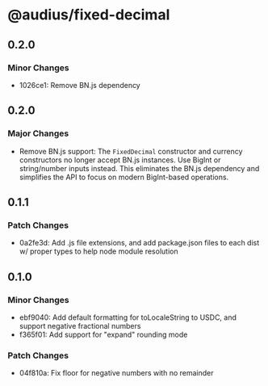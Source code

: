 # @audius/fixed-decimal

## 0.2.0

### Minor Changes

- 1026ce1: Remove BN.js dependency

## 0.2.0

### Major Changes

- Remove BN.js support: The `FixedDecimal` constructor and currency constructors no longer accept BN.js instances. Use BigInt or string/number inputs instead. This eliminates the BN.js dependency and simplifies the API to focus on modern BigInt-based operations.

## 0.1.1

### Patch Changes

- 0a2fe3d: Add .js file extensions, and add package.json files to each dist w/ proper types to help node module resolution

## 0.1.0

### Minor Changes

- ebf9040: Add default formatting for toLocaleString to USDC, and support negative fractional numbers
- f365f01: Add support for "expand" rounding mode

### Patch Changes

- 04f810a: Fix floor for negative numbers with no remainder
